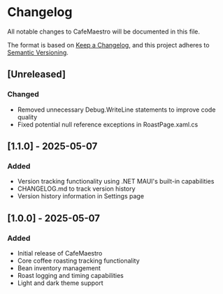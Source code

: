 # Changelog

All notable changes to CafeMaestro will be documented in this file.

The format is based on [Keep a Changelog](https://keepachangelog.com/en/1.0.0/),
and this project adheres to [Semantic Versioning](https://semver.org/spec/v2.0.0.html).

## [Unreleased]
### Changed
- Removed unnecessary Debug.WriteLine statements to improve code quality
- Fixed potential null reference exceptions in RoastPage.xaml.cs

## [1.1.0] - 2025-05-07
### Added
- Version tracking functionality using .NET MAUI's built-in capabilities
- CHANGELOG.md to track version history
- Version history information in Settings page

## [1.0.0] - 2025-05-07
### Added
- Initial release of CafeMaestro
- Core coffee roasting tracking functionality
- Bean inventory management
- Roast logging and timing capabilities
- Light and dark theme support